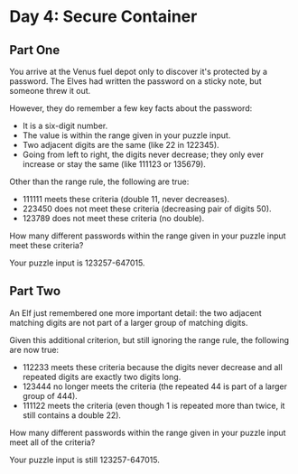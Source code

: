 # Day 4: Secure Container

## Part One

You arrive at the Venus fuel depot only to discover it's protected by a password. The Elves had written the password on a sticky note, but someone threw it out.

However, they do remember a few key facts about the password:
 - It is a six-digit number.
 - The value is within the range given in your puzzle input.
 - Two adjacent digits are the same (like 22 in 122345).
 - Going from left to right, the digits never decrease; they only ever increase or stay the same (like 111123 or 135679).
 
Other than the range rule, the following are true:
 - 111111 meets these criteria (double 11, never decreases).
 - 223450 does not meet these criteria (decreasing pair of digits 50).
 - 123789 does not meet these criteria (no double).
 
How many different passwords within the range given in your puzzle input meet these criteria?

Your puzzle input is 123257-647015.

## Part Two

An Elf just remembered one more important detail: the two adjacent matching digits are not part of a larger group of matching digits.

Given this additional criterion, but still ignoring the range rule, the following are now true:

 - 112233 meets these criteria because the digits never decrease and all repeated digits are exactly two digits long.
 - 123444 no longer meets the criteria (the repeated 44 is part of a larger group of 444).
 - 111122 meets the criteria (even though 1 is repeated more than twice, it still contains a double 22).
 
How many different passwords within the range given in your puzzle input meet all of the criteria?

Your puzzle input is still 123257-647015.